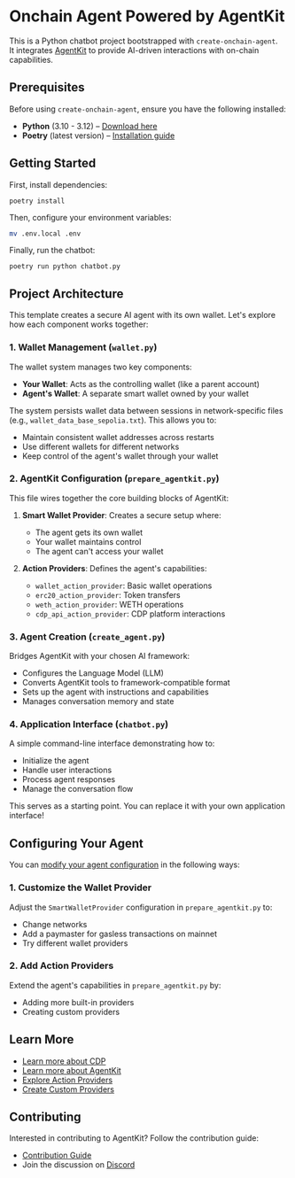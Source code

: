 # Onchain Agent Powered by AgentKit

This is a Python chatbot project bootstrapped with `create-onchain-agent`.  
It integrates [AgentKit](https://github.com/coinbase/agentkit) to provide AI-driven interactions with on-chain capabilities.

## Prerequisites

Before using `create-onchain-agent`, ensure you have the following installed:

- **Python** (3.10 - 3.12) – [Download here](https://www.python.org/downloads/)
- **Poetry** (latest version) – [Installation guide](https://python-poetry.org/docs/#installation)

## Getting Started

First, install dependencies:

`poetry install`

Then, configure your environment variables:

```sh
mv .env.local .env
```

Finally, run the chatbot:

`poetry run python chatbot.py`

## Project Architecture

This template creates a secure AI agent with its own wallet. Let's explore how each component works together:

### 1. Wallet Management (`wallet.py`)
The wallet system manages two key components:
- **Your Wallet**: Acts as the controlling wallet (like a parent account)
- **Agent's Wallet**: A separate smart wallet owned by your wallet

The system persists wallet data between sessions in network-specific files (e.g., `wallet_data_base_sepolia.txt`). This allows you to:
- Maintain consistent wallet addresses across restarts
- Use different wallets for different networks
- Keep control of the agent's wallet through your wallet

### 2. AgentKit Configuration (`prepare_agentkit.py`)
This file wires together the core building blocks of AgentKit:

1. **Smart Wallet Provider**: Creates a secure setup where:
   - The agent gets its own wallet
   - Your wallet maintains control
   - The agent can't access your wallet
   
2. **Action Providers**: Defines the agent's capabilities:
   - `wallet_action_provider`: Basic wallet operations
   - `erc20_action_provider`: Token transfers
   - `weth_action_provider`: WETH operations
   - `cdp_api_action_provider`: CDP platform interactions

### 3. Agent Creation (`create_agent.py`)
Bridges AgentKit with your chosen AI framework:
- Configures the Language Model (LLM)
- Converts AgentKit tools to framework-compatible format
- Sets up the agent with instructions and capabilities
- Manages conversation memory and state

### 4. Application Interface (`chatbot.py`)
A simple command-line interface demonstrating how to:
- Initialize the agent
- Handle user interactions
- Process agent responses
- Manage the conversation flow

This serves as a starting point. You can replace it with your own application interface!

## Configuring Your Agent

You can [modify your agent configuration](https://github.com/coinbase/agentkit/tree/main/typescript/agentkit#usage) in the following ways:

### 1. Customize the Wallet Provider  
Adjust the `SmartWalletProvider` configuration in `prepare_agentkit.py` to:
- Change networks
- Add a paymaster for gasless transactions on mainnet
- Try different wallet providers

### 2. Add Action Providers  
Extend the agent's capabilities in `prepare_agentkit.py` by:
- Adding more built-in providers
- Creating custom providers

## Learn More

- [Learn more about CDP](https://docs.cdp.coinbase.com/)
- [Learn more about AgentKit](https://docs.cdp.coinbase.com/agentkit/docs/welcome)
- [Explore Action Providers](https://github.com/coinbase/agentkit/tree/main/python/coinbase-agentkit#create-an-agentkit-instance-with-specified-action-providers)
- [Create Custom Providers](https://github.com/coinbase/agentkit/tree/main/python/coinbase-agentkit#creating-an-action-provider)

## Contributing

Interested in contributing to AgentKit? Follow the contribution guide:

- [Contribution Guide](https://github.com/coinbase/agentkit/blob/main/CONTRIBUTING.md)
- Join the discussion on [Discord](https://discord.gg/CDP)
